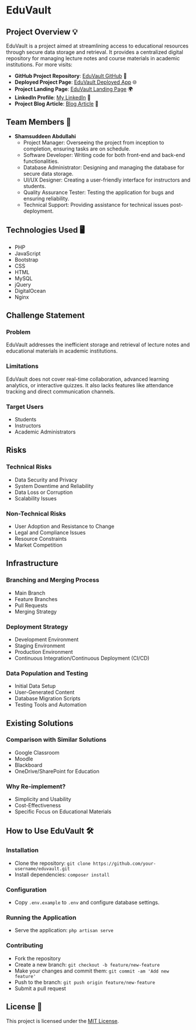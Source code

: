 # EduVault

## Project Overview 💡

EduVault is a project aimed at streamlining access to educational resources through secure data storage and retrieval. It provides a centralized digital repository for managing lecture notes and course materials in academic institutions. For more visits:
- **GitHub Project Repository**: [EduVault GitHub](https://github.com/Ustaz07/eduvalt) 🤖
- **Deployed Project Page**: [EduVault Deployed App](http://www.quantem.tech/) 🌐
- **Project Landing Page**: [EduVault Landing Page](https://ustaz07.github.io/quantemtech2.github.io/) 🌍
- **LinkedIn Profile**: [My LinkedIn](https://www.linkedin.com/in/shamsuddeen-abdullahi/) 🔗
- **Project Blog Article**: [Blog Article](https://medium.com/@shamsutukor/portfolio-project-blog-post-2b8fbc2c667c) 📝


## Team Members 👥

- **Shamsuddeen Abdullahi**
  - Project Manager: Overseeing the project from inception to completion, ensuring tasks are on schedule.
  - Software Developer: Writing code for both front-end and back-end functionalities.
  - Database Administrator: Designing and managing the database for secure data storage.
  - UI/UX Designer: Creating a user-friendly interface for instructors and students.
  - Quality Assurance Tester: Testing the application for bugs and ensuring reliability.
  - Technical Support: Providing assistance for technical issues post-deployment.

## Technologies Used 🖥️

- PHP
- JavaScript
- Bootstrap
- CSS
- HTML
- MySQL
- jQuery
- DigitalOcean
- Nginx

## Challenge Statement

### Problem
EduVault addresses the inefficient storage and retrieval of lecture notes and educational materials in academic institutions.

### Limitations
EduVault does not cover real-time collaboration, advanced learning analytics, or interactive quizzes. It also lacks features like attendance tracking and direct communication channels.

### Target Users
- Students
- Instructors
- Academic Administrators

## Risks

### Technical Risks
- Data Security and Privacy
- System Downtime and Reliability
- Data Loss or Corruption
- Scalability Issues

### Non-Technical Risks
- User Adoption and Resistance to Change
- Legal and Compliance Issues
- Resource Constraints
- Market Competition

## Infrastructure

### Branching and Merging Process
- Main Branch
- Feature Branches
- Pull Requests
- Merging Strategy

### Deployment Strategy
- Development Environment
- Staging Environment
- Production Environment
- Continuous Integration/Continuous Deployment (CI/CD)

### Data Population and Testing
- Initial Data Setup
- User-Generated Content
- Database Migration Scripts
- Testing Tools and Automation

## Existing Solutions

### Comparison with Similar Solutions
- Google Classroom
- Moodle
- Blackboard
- OneDrive/SharePoint for Education

### Why Re-implement?
- Simplicity and Usability
- Cost-Effectiveness
- Specific Focus on Educational Materials

## How to Use EduVault 🛠️

### Installation
- Clone the repository: `git clone https://github.com/your-username/eduvault.git`
- Install dependencies: `composer install`

### Configuration
- Copy `.env.example` to `.env` and configure database settings.

### Running the Application
- Serve the application: `php artisan serve`

### Contributing
- Fork the repository
- Create a new branch: `git checkout -b feature/new-feature`
- Make your changes and commit them: `git commit -am 'Add new feature'`
- Push to the branch: `git push origin feature/new-feature`
- Submit a pull request

## License 📜

This project is licensed under the [MIT License](https://opensource.org/licenses/MIT).

